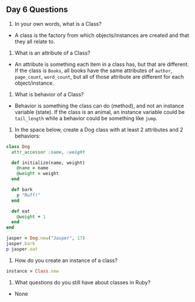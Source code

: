 ## Day 6 Questions

1. In your own words, what is a Class?
* A class is the factory from which objects/instances are created and that they all relate to.

1. What is an attribute of a Class?
* An attribute is something each item in a class has, but that are different. If the class is `Books`, all books have the same attributes of `author`, `page_count`, `word_count`, but all of those attribute are different for each object/instance.

1. What is behavior of a Class?
* Behavior is something the class can do (method), and not an instance variable (state). If the class is an animal, an instance variable could be `tail_length` while a behavior could be something like `jump`.

1. In the space below, create a Dog class with at least 2 attributes and 2 behaviors:
```ruby
class Dog
  attr_accessor :name, :weight

  def initialize(name, weight)
    @name = name
    @weight = weight
  end

  def bark
    p "Ruff!"
  end

  def eat
    @weight + 1
  end
end

jasper = Dog.new("Jasper", 17)
jasper.bark
p jasper.eat
```

1. How do you create an instance of a class?
```ruby
instance = Class.new
```

1. What questions do you still have about classes in Ruby?
* None
